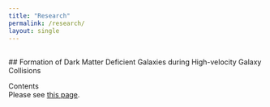 ```yaml
---
title: "Research"
permalink: /research/
layout: single
---
```


<br/>
## Formation of Dark Matter Deficient Galaxies during High-velocity Galaxy Collisions

Contents
<br/>
Please see [this page][DMDG].

[DMDG]: https://joohyun-lee.github.io/research/DMDG/
